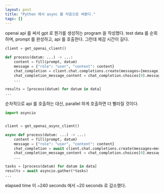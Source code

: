 ```yaml
---
layout: post
title: "Python 에서 async 를 처음으로 써봤다."
tags: []
---
```


openai api 를 써서 gpt 로 뭔가를 생성하는 program 을 작성했다. test data 를 순회하며, prompt 를 완성하고, api 를 호출한다. 그런데 체감 시간이 길다.

```python
client = get_openai_client()

def process(datum: ...) -> ...:
    content = fill(prompt, datum) 
    message = {"role": "user", "content": content}
    chat_completion = client.chat.completions.create(messages=[message], model=model)
    chat_completion_message_content = chat_completion.choices[0].message.content
    ...
    
results = [process(datum) for datum in data]
...
```

순차적으로 api 를 호출하는 대신, parallel 하게 호출하면 더 빨라질 것이다.

```python
import asyncio


client = get_openai_async_client()

async def process(datum: ...) -> ...:
    content = fill(prompt, datum) 
    message = {"role": "user", "content": content}
    chat_completion = await client.chat.completions.create(messages=messages, model=model)
    chat_completion_message_content = chat_completion.choices[0].message.content
    ...

tasks = [process(datum) for datum in data]
results = await asyncio.gather(*tasks)
...
```

elapsed time 이 ~240 seconds 에서 ~20 seconds 로 감소했다. 
